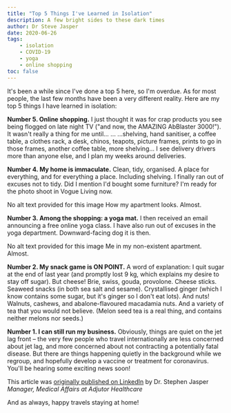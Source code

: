 ```yaml
---
title: "Top 5 Things I've Learned in Isolation"
description: A few bright sides to these dark times
author: Dr Steve Jasper
date: 2020-06-26
tags:
    - isolation
    - COVID-19
    - yoga
    - online shopping
toc: false
---
```


It's been a while since I've done a top 5 here, so I'm overdue. As for most people, the last few months have been a very different reality. Here are my top 5 things I have learned in isolation:

<!--more-->

**Number 5. Online shopping.** I just thought it was for crap products you see being flogged on late night TV ("and now, the AMAZING AbBlaster 3000!"). It wasn't really a thing for me until... ... ...shelving, hand sanitiser, a coffee table, a clothes rack, a desk, chinos, teapots, picture frames, prints to go in those frames, another coffee table, more shelving... I see delivery drivers more than anyone else, and I plan my weeks around deliveries.

**Number 4. My home is immaculate.** Clean, tidy, organised. A place for everything, and for everything a place. Including shelving. I finally ran out of excuses not to tidy. Did I mention I'd bought some furniture? I'm ready for the photo shoot in Vogue Living now.

No alt text provided for this image
How my apartment looks. Almost.

**Number 3. Among the shopping: a yoga mat.** I then received an email announcing a free online yoga class. I have also run out of excuses in the yoga department. Downward-facing dog it is then.

No alt text provided for this image
Me in my non-existent apartment. Almost.

**Number 2. My snack game is ON POINT.** A word of explanation: I quit sugar at the end of last year (and promptly lost 9 kg, which explains my desire to stay off sugar). But cheese! Brie, swiss, gouda, provolone. Cheese sticks. Seaweed snacks (in both sea salt and sesame). Crystallised ginger (which I know contains some sugar, but it's ginger so I don't eat lots). And nuts! Walnuts, cashews, and abalone-flavoured macadamia nuts. And a variety of tea that you would not believe. (Melon seed tea is a real thing, and contains neither melons nor seeds.)

**Number 1. I can still run my business.** Obviously, things are quiet on the jet lag front – the very few people who travel internationally are less concerned about jet lag, and more concerned about not contracting a potentially fatal disease. But there are things happening quietly in the background while we regroup, and hopefully develop a vaccine or treatment for coronavirus. You'll be hearing some exciting news soon!

<aside>This article was <a href="https://www.linkedin.com/pulse/top-5-things-ive-learned-isolation-dr-stephen-jasper">originally published on LinkedIn</a> by Dr. Stephen Jasper
<em>Manager, Medical Affairs at Adjutor Healthcare</em></aside>

And as always, happy travels staying at home!
